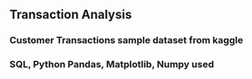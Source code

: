 ## Transaction Analysis
### Customer Transactions sample dataset from kaggle
### SQL, Python Pandas, Matplotlib, Numpy used
